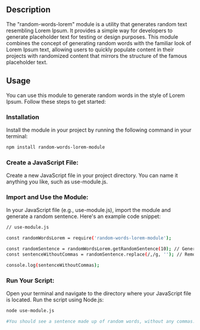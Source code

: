 ## Description
The "random-words-lorem" module is a utility that generates random text resembling Lorem Ipsum. It provides a simple way for developers to generate placeholder text for testing or design purposes. This module combines the concept of generating random words with the familiar look of Lorem Ipsum text, allowing users to quickly populate content in their projects with randomized content that mirrors the structure of the famous placeholder text.


## Usage
You can use this module to generate random words in the style of Lorem Ipsum. Follow these steps to get started:
### Installation
Install the module in your project by running the following command in your terminal:

```bash
npm install random-words-lorem-module 
```

### Create a JavaScript File:

Create a new JavaScript file in your project directory. You can name it anything you like, such as use-module.js.


### Import and Use the Module:
In your JavaScript file (e.g., use-module.js), import the module and generate a random sentence. Here's an example code snippet:

```bash
// use-module.js

const randomWordsLorem = require('random-words-lorem-module');

const randomSentence = randomWordsLorem.getRandomSentence(10); // Generate a sentence with 10 words
const sentenceWithoutCommas = randomSentence.replace(/,/g, ''); // Remove commas

console.log(sentenceWithoutCommas);

```

### Run Your Script:
Open your terminal and navigate to the directory where your JavaScript file is located. Run the script using Node.js:

```bash
node use-module.js

#You should see a sentence made up of random words, without any commas.
```

